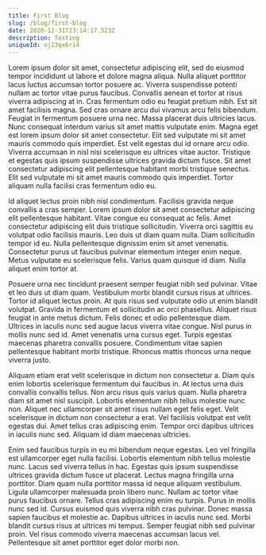```yaml
---
title: First Blog
slug: /blog/first-blog
date: 2020-12-31T23:14:17.523Z
description: Testing
uniqueId: oj23qx6ri4
---
```

Lorem ipsum dolor sit amet, consectetur adipiscing elit, sed do eiusmod tempor incididunt ut labore et dolore magna aliqua. Nulla aliquet porttitor lacus luctus accumsan tortor posuere ac. Viverra suspendisse potenti nullam ac tortor vitae purus faucibus. Convallis aenean et tortor at risus viverra adipiscing at in. Cras fermentum odio eu feugiat pretium nibh. Est sit amet facilisis magna. Sed cras ornare arcu dui vivamus arcu felis bibendum. Feugiat in fermentum posuere urna nec. Massa placerat duis ultricies lacus. Nunc consequat interdum varius sit amet mattis vulputate enim. Magna eget est lorem ipsum dolor sit amet consectetur. Elit sed vulputate mi sit amet mauris commodo quis imperdiet. Est velit egestas dui id ornare arcu odio. Viverra accumsan in nisl nisi scelerisque eu ultrices vitae auctor. Tristique et egestas quis ipsum suspendisse ultrices gravida dictum fusce. Sit amet consectetur adipiscing elit pellentesque habitant morbi tristique senectus. Elit sed vulputate mi sit amet mauris commodo quis imperdiet. Tortor aliquam nulla facilisi cras fermentum odio eu.

Id aliquet lectus proin nibh nisl condimentum. Facilisis gravida neque convallis a cras semper. Lorem ipsum dolor sit amet consectetur adipiscing elit pellentesque habitant. Vitae congue eu consequat ac felis. Amet consectetur adipiscing elit duis tristique sollicitudin. Viverra orci sagittis eu volutpat odio facilisis mauris. Leo duis ut diam quam nulla. Diam sollicitudin tempor id eu. Nulla pellentesque dignissim enim sit amet venenatis. Consectetur purus ut faucibus pulvinar elementum integer enim neque. Metus vulputate eu scelerisque felis. Varius quam quisque id diam. Nulla aliquet enim tortor at.

Posuere urna nec tincidunt praesent semper feugiat nibh sed pulvinar. Vitae et leo duis ut diam quam. Vestibulum morbi blandit cursus risus at ultrices. Tortor id aliquet lectus proin. At quis risus sed vulputate odio ut enim blandit volutpat. Gravida in fermentum et sollicitudin ac orci phasellus. Aliquet risus feugiat in ante metus dictum. Felis donec et odio pellentesque diam. Ultrices in iaculis nunc sed augue lacus viverra vitae congue. Nisl purus in mollis nunc sed id. Amet venenatis urna cursus eget. Turpis egestas maecenas pharetra convallis posuere. Condimentum vitae sapien pellentesque habitant morbi tristique. Rhoncus mattis rhoncus urna neque viverra justo.

Aliquam etiam erat velit scelerisque in dictum non consectetur a. Diam quis enim lobortis scelerisque fermentum dui faucibus in. At lectus urna duis convallis convallis tellus. Non arcu risus quis varius quam. Nulla pharetra diam sit amet nisl suscipit. Lobortis elementum nibh tellus molestie nunc non. Aliquet nec ullamcorper sit amet risus nullam eget felis eget. Velit scelerisque in dictum non consectetur a erat. Vel facilisis volutpat est velit egestas dui. Amet tellus cras adipiscing enim. Tempor orci dapibus ultrices in iaculis nunc sed. Aliquam id diam maecenas ultricies.

Enim sed faucibus turpis in eu mi bibendum neque egestas. Leo vel fringilla est ullamcorper eget nulla facilisi. Lobortis elementum nibh tellus molestie nunc. Lacus sed viverra tellus in hac. Egestas quis ipsum suspendisse ultrices gravida dictum fusce ut placerat. Lectus magna fringilla urna porttitor. Diam quam nulla porttitor massa id neque aliquam vestibulum. Ligula ullamcorper malesuada proin libero nunc. Nullam ac tortor vitae purus faucibus ornare. Tellus cras adipiscing enim eu turpis. Purus in mollis nunc sed id. Cursus euismod quis viverra nibh cras pulvinar. Donec massa sapien faucibus et molestie ac. Dapibus ultrices in iaculis nunc sed. Morbi blandit cursus risus at ultrices mi tempus. Semper feugiat nibh sed pulvinar proin. Vel risus commodo viverra maecenas accumsan lacus vel. Pellentesque sit amet porttitor eget dolor morbi non.